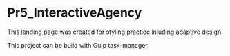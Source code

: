 # Pr5_InteractiveAgency

This landing page was created for styling practice inluding adaptive design.

This project can be build with Gulp task-manager.
